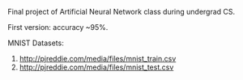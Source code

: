 Final project of Artificial Neural Network class during undergrad CS.

First version: accuracy ~95%.

MNIST Datasets:
1. http://pjreddie.com/media/files/mnist_train.csv
2. http://pjreddie.com/media/files/mnist_test.csv

